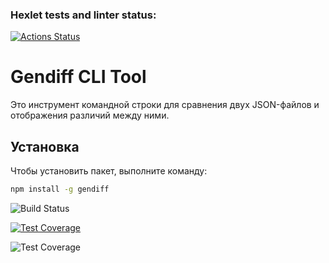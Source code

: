 ### Hexlet tests and linter status:
[![Actions Status](https://github.com/Egorpuzik/frontend-project-46/actions/workflows/hexlet-check.yml/badge.svg)](https://github.com/Egorpuzik/frontend-project-46/actions)
# Gendiff CLI Tool

Это инструмент командной строки для сравнения двух JSON-файлов и отображения различий между ними.

## Установка

Чтобы установить пакет, выполните команду:

```bash
npm install -g gendiff
```
![Build Status](https://github.com/<username>/<repo>/actions/workflows/<workflow_file>.yml/badge.svg)

[![Test Coverage](https://api.codeclimate.com/v1/badges/<badge_id>/test_coverage)](https://codeclimate.com/github/<username>/<repo>/test_coverage)

![Test Coverage](https://api.codeclimate.com/v1/badges/<badge_id>/test_coverage)
